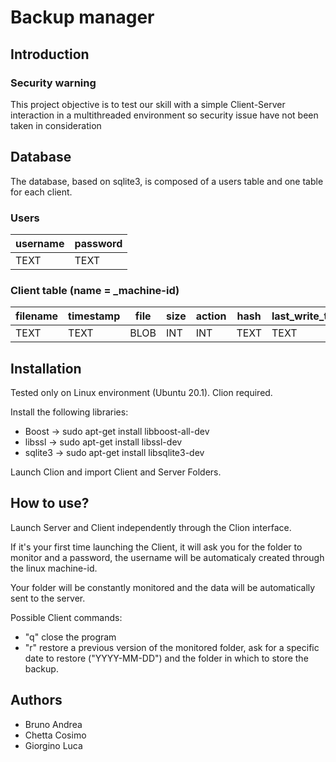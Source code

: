 # Backup manager

## Introduction


### Security warning

This project objective is to test our skill with a simple Client-Server interaction
in a multithreaded environment so security issue have not been taken in consideration

## Database
The database, based on sqlite3, is composed of a users table and one table for each client.

### Users
| username | password |
| -------- | -------- |
| TEXT     | TEXT     |

### Client table (name = _machine-id)
| filename | timestamp | file | size | action | hash | last_write_time | permissions |
| -------- | --------- | ---- | ---- | ------ | ---- | --------------- | ----------- |
| TEXT     | TEXT	| BLOB | INT  | INT    | TEXT | TEXT		  | TEXT	|


## Installation
Tested only on Linux environment (Ubuntu 20.1).
Clion required.

Install the following libraries:
- Boost	-> sudo apt-get install libboost-all-dev
- libssl 	-> sudo apt-get install libssl-dev
- sqlite3	-> sudo apt-get install libsqlite3-dev

Launch Clion and import Client and Server Folders.

## How to use?
Launch Server and Client independently through the Clion interface.

If it's your first time launching the Client, it will ask you for the folder
to monitor and a password, the username will be automaticaly created through the
linux machine-id.

Your folder will be constantly monitored and the data will be automatically sent 
to the server. 

Possible Client commands:
- "q" close the program
- "r" restore a previous version of the monitored folder,
	ask for a specific date to restore ("YYYY-MM-DD") and the folder
	in which to store the backup.

## Authors
- Bruno Andrea
- Chetta Cosimo 
- Giorgino Luca 
